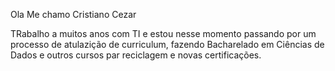 Ola Me chamo Cristiano Cezar

TRabalho a muitos anos com TI e estou nesse momento passando por um processo de atulazição de curriculum, fazendo Bacharelado em Ciências de Dados e outros cursos par reciclagem e novas certificações.
